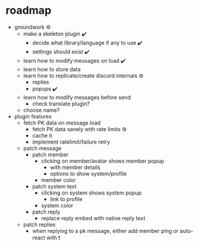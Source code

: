 # roadmap
- groundwork ⚙️
  - make a skeleton plugin ✔️
    - decide what library/language if any to use ✔️
    - settings should exist ✔️
  - learn how to modify messages on load ✔️
  - learn how to store data
  - learn how to replicate/create discord internals ⚙️
    - replies
    - popups ✔️
  - learn how to modify messages before send
    - check translate plugin?
  - choose name?
- plugin features
  - fetch PK data on message load
    - fetch PK data sanely with rate limits ⚙️
    - cache it
    - implement ratelimit/failure retry
  - patch message
    - patch member
      - clicking on member/avatar shows member popup
        - with member details
        - options to show system/profile
      - member color
    - patch system text
      - clicking on system shows system popup
        - link to profile
      - system color
    - patch reply
      - replace reply embed with native reply text
  - patch replies
    - when replying to a pk message, either add member ping or auto-react with ❗